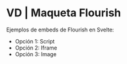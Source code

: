 # VD | Maqueta Flourish
Ejemplos de embeds de Flourish en Svelte:
- Opción 1: Script
- Opción 2: Iframe
- Opción 3: Image
